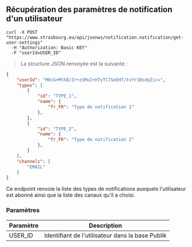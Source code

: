 ## Récupération des paramètres de notification d'un utilisateur

```shell
curl -X POST "https://www.strasbourg.eu/api/jsonws/notification.notification/get-user-settings"
  -H "Authorization: Basic KEY"  
  -F "userId=USER_ID"
```

> La structure JSON renvoyée est la suivante :

```json
{
    "userId": "M0cG+MtX8/Zr+zSMuI+H7yTC7SeEHT/tvYr1BsdqZic=",
    "types": [
        {
            "id": "TYPE_1",
            "name": {
                "fr_FR": "Type de notification 1"
            },
        },
        {
            "id": "TYPE_2",
            "name": {
                "fr_FR": "Type de notification 2"
            },
        }
    ],
    "channels": [
        "EMAIL"
    ]
}
```

Ce endpoint renvoie la liste des types de notifications auxquels l'utilisateur est abonné ainsi que la liste des canaux qu'il a choisi.


### Paramètres

Paramètre | Description
--------- | -----------
USER_ID | Identifiant de l'utilisateur dans la base Publik


